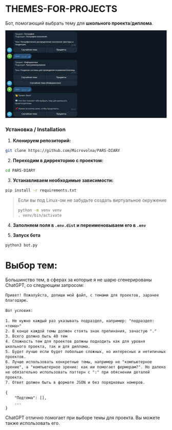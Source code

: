 # THEMES-FOR-PROJECTS

Бот, помогающий выбрать тему для **школьного проекта**/**диплома**.

![демонстрация работы бота](images/image.png)

### Установка / Installation

1. **Клонируем репозиторий:**

``` bash
git clone https://github.com/Microvolna/PARS-DIARY
```

2. **Переходим в дирректорию с проектом:**

``` bash
cd PARS-DIARY
```

3. **Устанавливаем необходимые зависимости:**

``` bash
pip install -r requirements.txt
```

> Если вы под Linux-ом не забудьте создать виртуальное окружение
> ``` bash
> python -m venv venv
> . venv/bin/activate
> ```

4. **Заполняем поля в `.env.dist` и переименовываем его в `.env`**

5. **Запуск бота**
```
python3 bot.py
```

# Выбор тем:

Большинство тем, в сферах за которые я не шарю сгенерированы ChatGPT, со следующим запросом:

```
Привет! Пожалуйста, допиши мой файл, с темами для проектов, заранее благодарю.

Вот условия:

1. Не нужно каждый раз указывать подраздел, например: "подраздел: <тема>"
2. В конце каждой темы должен стоять знак препинания, зачастую "."
3. Всего должно быть 40 тем
4. Сложность тем для проектов должны подходить как для уровня школьного проекта, так и для диплома.
5. Будет лучше если будет побольше сложных, но интересных и нетипичных проектов.
6. Лучше использовать конкретные темы, например не "компьютерное зрение", а "компьютерное зрение: как ии помогает фермерам?". Но далеко не обязательно использовать паттерн с ":" при обяснении деталей проекта.
7. Ответ должен быть в формате JSON и без порядковых номеров.

{
    "Подтема": [],
    ...
}
```

ChatGPT отлично помогает при выборе темы для проекта. Вы можете также использовать его.
